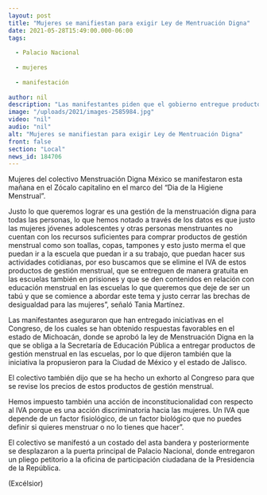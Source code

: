 ```yaml
---
layout: post
title: "Mujeres se manifiestan para exigir Ley de Mentruación Digna"
date: 2021-05-28T15:49:00.000-06:00
tags:
  
  - Palacio Nacional
  
  - mujeres
  
  - manifestación
  
author: nil
description: "Las manifestantes piden que el gobierno entregue productos gratuitos en las escuelas y quite el IVA a estos artículos de higiene íntima"
image: "/uploads/2021/images-2585984.jpg"
video: "nil"
audio: "nil"
alt: "Mujeres se manifiestan para exigir Ley de Mentruación Digna"
front: false
section: "Local"
news_id: 184706
---
```


Mujeres del colectivo Menstruación Digna México se manifestaron esta mañana en el Zócalo capitalino en el marco del “Dia de la Higiene Menstrual”.

Justo lo que queremos lograr es una gestión de la menstruación digna para todas las personas, lo que hemos notado a través de los datos es que justo las mujeres jóvenes adolescentes y otras personas menstruantes no cuentan con los recursos suficientes para comprar productos de gestión menstrual como son toallas, copas, tampones y esto justo merma el que puedan ir a la escuela que puedan ir a su trabajo, que puedan hacer sus actividades cotidianas, por eso buscamos que se elimine el IVA de estos productos de gestión menstrual, que se entreguen de manera gratuita en las escuelas también en prisiones y que se den contenidos en relación con educación menstrual en las escuelas lo que queremos que deje de ser un tabú y que se comience a abordar este tema y justo cerrar las brechas de desigualdad para las mujeres”, señaló Tania Martínez.

Las manifestantes aseguraron que han entregado iniciativas en el Congreso, de los cuales se han obtenido respuestas favorables en el estado de Michoacán, donde se aprobó la ley de Menstruación Digna en la que se obliga a la Secretaría de Educación Pública a entregar productos de gestión menstrual en las escuelas, por lo que dijeron también que la iniciativa la propusieron para la Ciudad de México y el estado de Jalisco.

El colectivo también dijo que se ha hecho un exhorto al Congreso para que se revise los precios de estos productos de gestión menstrual.

Hemos impuesto también una acción de inconstitucionalidad con respecto al IVA porque es una acción discriminatoria hacia las mujeres. Un IVA que depende de un factor fisiológico, de un factor biológico que no puedes definir si quieres menstruar o no lo tienes que hacer”.

El colectivo se manifestó a un costado del asta bandera y posteriormente se desplazaron a la puerta principal de Palacio Nacional, donde entregaron un pliego petitorio a la oficina de participación ciudadana de la Presidencia de la República.

(Excélsior)